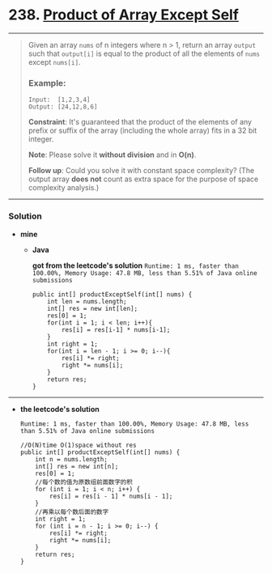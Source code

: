 # 238. [Product of Array Except Self](https://leetcode.com/problems/product-of-array-except-self/description/)

---

> Given an array `nums` of n integers where n > 1,  return an array `output` such that `output[i]` is equal to the product of all the elements of `nums` except `nums[i]`.
>
> ### Example:
> ```
> Input:  [1,2,3,4]
> Output: [24,12,8,6]
> ```
>
> **Constraint**: It's guaranteed that the product of the elements of any prefix or suffix of the array (including the whole array) fits in a 32 bit integer.
>
> **Note**: Please solve it **without division** and in **O(n)**.
>
> **Follow up**: Could you solve it with constant space complexity? (The output array **does not** count as extra space for the purpose of space complexity analysis.)

---

### Solution
* **mine**
  * **Java**
    
    **got from the leetcode's solution** `Runtime: 1 ms, faster than 100.00%, Memory Usage: 47.8 MB, less than 5.51% of Java online submissions`
    ```
    public int[] productExceptSelf(int[] nums) {
        int len = nums.length;
        int[] res = new int[len];
        res[0] = 1;
        for(int i = 1; i < len; i++){
            res[i] = res[i-1] * nums[i-1];
        }
        int right = 1;
        for(int i = len - 1; i >= 0; i--){
            res[i] *= right;
            right *= nums[i];
        }
        return res;
    }
    ```

---

* **the leetcode's solution**

  `Runtime: 1 ms, faster than 100.00%, Memory Usage: 47.8 MB, less than 5.51% of Java online submissions`
  ```
  //O(N)time O(1)space without res
  public int[] productExceptSelf(int[] nums) {
      int n = nums.length;
      int[] res = new int[n];
      res[0] = 1;
      //每个数的值为原数组前面数字的积
      for (int i = 1; i < n; i++) {
          res[i] = res[i - 1] * nums[i - 1];
      }
      //再乘以每个数后面的数字
      int right = 1;
      for (int i = n - 1; i >= 0; i--) {
          res[i] *= right;
          right *= nums[i];
      }
      return res;
  }
  ```
